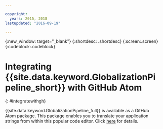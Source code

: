 ```yaml
---

copyright:
  years: 2015, 2018
lastupdated: "2016-09-19"

---
```


{:new_window: target="_blank"}
{:shortdesc: .shortdesc}
{:screen:.screen}
{:codeblock:.codeblock}

# Integrating {{site.data.keyword.GlobalizationPipeline_short}} with GitHub Atom
{: #integratewithgh}

{{site.data.keyword.GlobalizationPipeline_full}} is available as a GitHub Atom package. This package enables you to translate your application strings from within this popular code editor. Click [here](https://atom.io/packages/gp-atom) for details.
